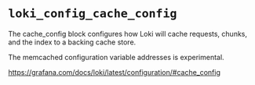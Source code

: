 
# `loki_config_cache_config`

The cache_config block configures how Loki will cache requests, chunks, and the index to a backing cache store.

The memcached configuration variable addresses is experimental.

https://grafana.com/docs/loki/latest/configuration/#cache_config
